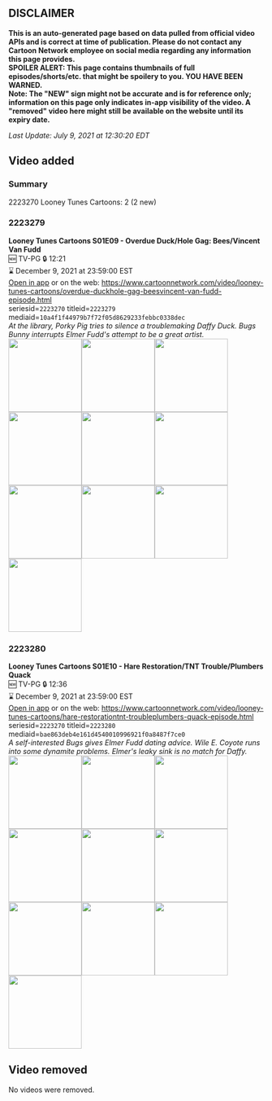 ## DISCLAIMER
**This is an auto-generated page based on data pulled from official video APIs and is correct at time of publication. Please do not contact any Cartoon Network employee on social media regarding any information this page provides.**  
**SPOILER ALERT: This page contains thumbnails of full episodes/shorts/etc. that might be spoilery to you. YOU HAVE BEEN WARNED.**  
**Note: The "NEW" sign might not be accurate and is for reference only; information on this page only indicates in-app visibility of the video. A "removed" video here might still be available on the website until its expiry date.**  

_Last Update: July 9, 2021 at 12:30:20 EDT_
## Video added
### Summary
2223270 Looney Tunes Cartoons: 2 (2 new)  
### 2223279
**Looney Tunes Cartoons S01E09 - Overdue Duck/Hole Gag: Bees/Vincent Van Fudd**  
🆕 TV-PG 🔒 12:21  
⌛ December 9, 2021 at 23:59:00 EST  
[Open in app](https://cnvideo.sercomkc.org/redirector.html?type=cnapp&seriesid=2223270&titleid=2223279&mediaid=10a4f1f44979b7f72f05d8629233febbc0338dec) or on the web: https://www.cartoonnetwork.com/video/looney-tunes-cartoons/overdue-duckhole-gag-beesvincent-van-fudd-episode.html  
seriesid=`2223270` titleid=`2223279` mediaid=`10a4f1f44979b7f72f05d8629233febbc0338dec`  
_At the library, Porky Pig tries to silence a troublemaking Daffy Duck. Bugs Bunny interrupts Elmer Fudd's attempt to be a great artist._  
<a href="https://s3.amazonaws.com/cartoonorchestrator/2223279_001_1280x720.jpg"><img src="https://s3.amazonaws.com/cartoonorchestrator/2223279_001_640x360.jpg" height="144px" /></a><a href="https://s3.amazonaws.com/cartoonorchestrator/2223279_002_1280x720.jpg"><img src="https://s3.amazonaws.com/cartoonorchestrator/2223279_002_640x360.jpg" height="144px" /></a><a href="https://s3.amazonaws.com/cartoonorchestrator/2223279_003_1280x720.jpg"><img src="https://s3.amazonaws.com/cartoonorchestrator/2223279_003_640x360.jpg" height="144px" /></a><a href="https://s3.amazonaws.com/cartoonorchestrator/2223279_004_1280x720.jpg"><img src="https://s3.amazonaws.com/cartoonorchestrator/2223279_004_640x360.jpg" height="144px" /></a><a href="https://s3.amazonaws.com/cartoonorchestrator/2223279_005_1280x720.jpg"><img src="https://s3.amazonaws.com/cartoonorchestrator/2223279_005_640x360.jpg" height="144px" /></a><a href="https://s3.amazonaws.com/cartoonorchestrator/2223279_006_1280x720.jpg"><img src="https://s3.amazonaws.com/cartoonorchestrator/2223279_006_640x360.jpg" height="144px" /></a><a href="https://s3.amazonaws.com/cartoonorchestrator/2223279_007_1280x720.jpg"><img src="https://s3.amazonaws.com/cartoonorchestrator/2223279_007_640x360.jpg" height="144px" /></a><a href="https://s3.amazonaws.com/cartoonorchestrator/2223279_008_1280x720.jpg"><img src="https://s3.amazonaws.com/cartoonorchestrator/2223279_008_640x360.jpg" height="144px" /></a><a href="https://s3.amazonaws.com/cartoonorchestrator/2223279_009_1280x720.jpg"><img src="https://s3.amazonaws.com/cartoonorchestrator/2223279_009_640x360.jpg" height="144px" /></a><a href="https://s3.amazonaws.com/cartoonorchestrator/2223279_010_1280x720.jpg"><img src="https://s3.amazonaws.com/cartoonorchestrator/2223279_010_640x360.jpg" height="144px" /></a>
### 2223280
**Looney Tunes Cartoons S01E10 - Hare Restoration/TNT Trouble/Plumbers Quack**  
🆕 TV-PG 🔒 12:36  
⌛ December 9, 2021 at 23:59:00 EST  
[Open in app](https://cnvideo.sercomkc.org/redirector.html?type=cnapp&seriesid=2223270&titleid=2223280&mediaid=bae863deb4e161d4540010996921f0a8487f7ce0) or on the web: https://www.cartoonnetwork.com/video/looney-tunes-cartoons/hare-restorationtnt-troubleplumbers-quack-episode.html  
seriesid=`2223270` titleid=`2223280` mediaid=`bae863deb4e161d4540010996921f0a8487f7ce0`  
_A self-interested Bugs gives Elmer Fudd dating advice. Wile E. Coyote runs into some dynamite problems. Elmer's leaky sink is no match for Daffy._  
<a href="https://s3.amazonaws.com/cartoonorchestrator/2223280_001_1280x720.jpg"><img src="https://s3.amazonaws.com/cartoonorchestrator/2223280_001_640x360.jpg" height="144px" /></a><a href="https://s3.amazonaws.com/cartoonorchestrator/2223280_002_1280x720.jpg"><img src="https://s3.amazonaws.com/cartoonorchestrator/2223280_002_640x360.jpg" height="144px" /></a><a href="https://s3.amazonaws.com/cartoonorchestrator/2223280_003_1280x720.jpg"><img src="https://s3.amazonaws.com/cartoonorchestrator/2223280_003_640x360.jpg" height="144px" /></a><a href="https://s3.amazonaws.com/cartoonorchestrator/2223280_004_1280x720.jpg"><img src="https://s3.amazonaws.com/cartoonorchestrator/2223280_004_640x360.jpg" height="144px" /></a><a href="https://s3.amazonaws.com/cartoonorchestrator/2223280_005_1280x720.jpg"><img src="https://s3.amazonaws.com/cartoonorchestrator/2223280_005_640x360.jpg" height="144px" /></a><a href="https://s3.amazonaws.com/cartoonorchestrator/2223280_006_1280x720.jpg"><img src="https://s3.amazonaws.com/cartoonorchestrator/2223280_006_640x360.jpg" height="144px" /></a><a href="https://s3.amazonaws.com/cartoonorchestrator/2223280_007_1280x720.jpg"><img src="https://s3.amazonaws.com/cartoonorchestrator/2223280_007_640x360.jpg" height="144px" /></a><a href="https://s3.amazonaws.com/cartoonorchestrator/2223280_008_1280x720.jpg"><img src="https://s3.amazonaws.com/cartoonorchestrator/2223280_008_640x360.jpg" height="144px" /></a><a href="https://s3.amazonaws.com/cartoonorchestrator/2223280_009_1280x720.jpg"><img src="https://s3.amazonaws.com/cartoonorchestrator/2223280_009_640x360.jpg" height="144px" /></a><a href="https://s3.amazonaws.com/cartoonorchestrator/2223280_010_1280x720.jpg"><img src="https://s3.amazonaws.com/cartoonorchestrator/2223280_010_640x360.jpg" height="144px" /></a>
## Video removed
No videos were removed.  

